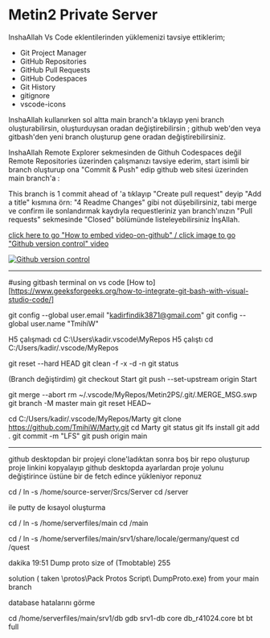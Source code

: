 # Metin2 Private Server
InshaAllah Vs Code eklentilerinden yüklemenizi tavsiye ettiklerim;
- Git Project Manager
- GitHub Repositories
- GitHub Pull Requests
- GitHub Codespaces
- Git History
- gitignore
- vscode-icons

InshaAllah kullanırken sol altta main branch'a tıklayıp yeni branch oluşturabilirsin, oluşturduysan oradan değiştirebilirsin ; github web'den veya gitbash'den yeni branch oluşturup gene oradan değiştirebilirsiniz.

InshaAllah Remote Explorer sekmesinden de Githuh Codespaces değil Remote Repositories üzerinden çalışmanızı tavsiye ederim, start isimli bir branch oluşturup ona "Commit & Push" edip github web sitesi üzerinden main branch'a :

This branch is 1 commit ahead of 'a tıklayıp "Create pull request" deyip "Add a title" kısmına  örn: "4 Readme Changes" gibi not düşebilirsiniz, tabi merge ve confirm ile sonlandırmak kaydıyla requestleriniz yan branch'ınızın "Pull requests" sekmesinde "Closed" bölümünde listeleyebilirsiniz İnşAllah.


[click here to go "How to embed video-on-github" / click image to go "Github version control" video](https://stackoverflow.com/questions/11804820/how-can-i-embed-a-youtube-video-on-github-wiki-pages "video-on-github")

[![Github version control](https://img.youtube.com/vi/6ebE_XxmDWY/3.jpg)](https://www.youtube.com/watch?v=6ebE_XxmDWY "Github version control")


***
#using gitbash terminal on vs code 
[How to][https://www.geeksforgeeks.org/how-to-integrate-git-bash-with-visual-studio-code/]

git config --global user.email "kadirfindik3871@gmail.com"
git config --global user.name "TmihiW"

H5 çalışmadı
cd C:\Users\kadir\.vscode\MyRepos
H5 çalıştı
cd C:/Users/kadir/.vscode/MyRepos


git reset --hard HEAD
git clean -f -x -d -n
git status

(Branch değiştirdim)
git checkout Start
git push --set-upstream origin Start

git merge --abort
rm ~/.vscode/MyRepos/Metin2PS/.git/.MERGE_MSG.swp
git branch -M master main
git reset HEAD~ 


cd C:/Users/kadir/.vscode/MyRepos/Marty
git clone https://github.com/TmihiW/Marty.git
cd Marty
git status
git lfs install
git add .
git commit -m "LFS"
git push origin main

***

github desktopdan bir projeyi clone'ladıktan sonra boş bir repo oluşturup proje linkini kopyalayıp github desktopda ayarlardan proje yolunu değiştirince üstüne bir de fetch edince yükleniyor reponuz


cd /
ln -s /home/source-server/Srcs/Server
cd /server

ile putty de kısayol oluşturma

cd /
ln -s /home/serverfiles/main
cd /main


cd /
ln -s /home/serverfiles/main/srv1/share/locale/germany/quest
cd /quest


dakika 19:51 
Dump proto size of (Tmobtable) 255


solution ( taken \protos\Pack Protos Script\ DumpProto.exe)  from your main branch




database hatalarını görme

cd /home/serverfiles/main/srv1/db
gdb srv1-db
core db_r41024.core
bt
bt full